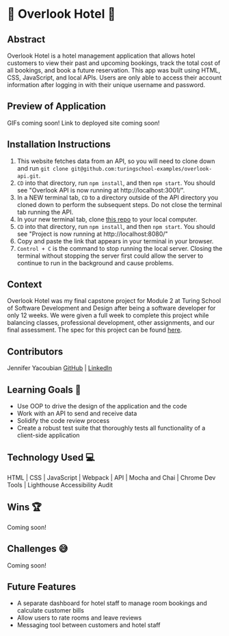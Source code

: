 # 🏨 Overlook Hotel 🏨

## Abstract

Overlook Hotel is a hotel management application that allows hotel customers to view their past and upcoming bookings, track the total cost of all bookings, and book a future reservation. This app was built using HTML, CSS, JavaScript, and local APIs. Users are only able to access their account information after logging in with their unique username and password.

## Preview of Application

GIFs coming soon!
Link to deployed site coming soon!

## Installation Instructions
1. This website fetches data from an API, so you will need to clone down and run `git clone git@github.com:turingschool-examples/overlook-api.git`.
2. `CD` into that directory, run `npm install`, and then `npm start`. You should see "Overlook API is now running at http://localhost:3001/".
3. In a NEW terminal tab, `CD` to a directory outside of the API directory you cloned down to perform the subsequent steps. Do not close the terminal tab running the API.
3. In your new terminal tab, clone [this repo](https://github.com/jmyacobn/overlook) to your local computer.
4. `CD` into that directory, run `npm install`, and then `npm start`. You should see "Project is now running at http://localhost:8080/"
5. Copy and paste the link that appears in your terminal in your browser.
6. `Control + C` is the command to stop running the local server. Closing the terminal without stopping the server first could allow the server to continue to run in the background and cause problems.

## Context
Overlook Hotel was my final capstone project for Module 2 at Turing School of Software Development and Design after being a software developer for only 12 weeks. We were given a full week to complete this project while balancing classes, professional development, other assignments, and our final assessment. The spec for this project can be found [here](https://frontend.turing.edu/projects/overlook.html).

## Contributors
Jennifer Yacoubian [GitHub](https://github.com/jmyacobn) | [LinkedIn](https://www.linkedin.com/in/jennifer-yacoubian/)

## Learning Goals 🎯
- Use OOP to drive the design of the application and the code
- Work with an API to send and receive data
- Solidify the code review process
- Create a robust test suite that thoroughly tests all functionality of a client-side application

## Technology Used 💻
HTML | CSS | JavaScript | Webpack | API | Mocha and Chai | Chrome Dev Tools | Lighthouse Accessibility Audit

## Wins 🏆
Coming soon!

## Challenges 😅
Coming soon!

## Future Features
- A separate dashboard for hotel staff to manage room bookings and calculate customer bills
- Allow users to rate rooms and leave reviews
- Messaging tool between customers and hotel staff




